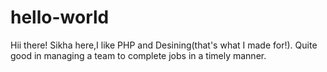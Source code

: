 # hello-world

Hii there!
Sikha here,I like PHP and Desining(that's what I made for!).
Quite good in managing a team to complete jobs in a timely manner.
